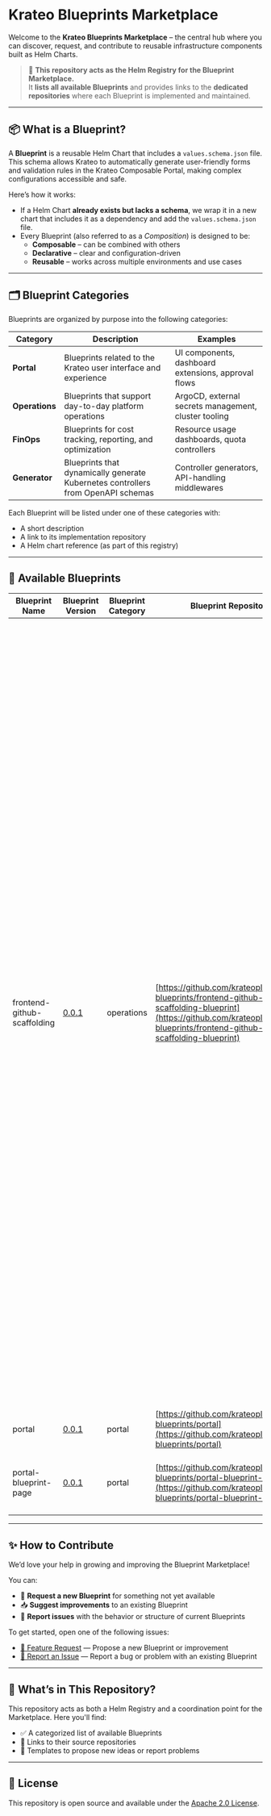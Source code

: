 # Krateo Blueprints Marketplace

Welcome to the **Krateo Blueprints Marketplace** – the central hub where you can discover, request, and contribute to reusable infrastructure components built as Helm Charts.

> 🧭 **This repository acts as the Helm Registry for the Blueprint Marketplace.**  
> It **lists all available Blueprints** and provides links to the **dedicated repositories** where each Blueprint is implemented and maintained.

---

## 📦 What is a Blueprint?

A **Blueprint** is a reusable Helm Chart that includes a `values.schema.json` file. This schema allows Krateo to automatically generate user-friendly forms and validation rules in the Krateo Composable Portal, making complex configurations accessible and safe.

Here’s how it works:
- If a Helm Chart **already exists but lacks a schema**, we wrap it in a new chart that includes it as a dependency and add the `values.schema.json` file.
- Every Blueprint (also referred to as a *Composition*) is designed to be:
  - **Composable** – can be combined with others
  - **Declarative** – clear and configuration-driven
  - **Reusable** – works across multiple environments and use cases

---

## 🗂 Blueprint Categories

Blueprints are organized by purpose into the following categories:

| Category   | Description                                                                 | Examples                                                                 |
|------------|-----------------------------------------------------------------------------|--------------------------------------------------------------------------|
| **Portal** | Blueprints related to the Krateo user interface and experience              | UI components, dashboard extensions, approval flows                     |
| **Operations** | Blueprints that support day-to-day platform operations                    | ArgoCD, external secrets management, cluster tooling                    |
| **FinOps** | Blueprints for cost tracking, reporting, and optimization                   | Resource usage dashboards, quota controllers                            |
| **Generator** | Blueprints that dynamically generate Kubernetes controllers from OpenAPI schemas | Controller generators, API-handling middlewares                          |


Each Blueprint will be listed under one of these categories with:
- A short description
- A link to its implementation repository
- A Helm chart reference (as part of this registry)

---

## 📘 Available Blueprints

<!-- Available Blueprints START -->
| Blueprint Name | Blueprint Version | Blueprint Category | Blueprint Repository | Blueprint Description |
|----------------|-------------------|---------------------|-----------------------|------------------------|
| frontend-github-scaffolding | [0.0.1](https://github.com/krateoplatformops-blueprints/frontend-github-scaffolding-blueprint/tree/0.0.1) | operations | [https://github.com/krateoplatformops-blueprints/frontend-github-scaffolding-blueprint](https://github.com/krateoplatformops-blueprints/frontend-github-scaffolding-blueprint) | This is a template used to scaffold a toolchain to host and deploy a fully functional frontend App. This Template implements the following steps: - Create an empty Github repository (on github.com) - Push the code from the skeleton to the previously create repository - A Continuous Integration pipeline (GitHub workflow) will build the Dockerfile of the frontend app and the resulting image will be published as a Docker image on the GitHub Package registry - An ArgoCD Application will be deployed to listen to the Helm Chart of the frontend app and deploy the chart on the same Kubernetes cluster where ArgoCD is hosted - The frontend App will be deployed with a Service type of NodePort kind exposed on the chosen port.  |
| portal | [0.0.1](https://github.com/krateoplatformops-blueprints/portal/tree/0.0.1) | portal | [https://github.com/krateoplatformops-blueprints/portal](https://github.com/krateoplatformops-blueprints/portal) | A Blueprint for Krateo Composable Portal |
| portal-blueprint-page | [0.0.1](https://github.com/krateoplatformops-blueprints/portal-blueprint-page/tree/0.0.1) | portal | [https://github.com/krateoplatformops-blueprints/portal-blueprint-page](https://github.com/krateoplatformops-blueprints/portal-blueprint-page) | A Blueprint for Krateo Composable Portal Blueprint page |
<!-- Available Blueprints END -->

---

## ✨ How to Contribute

We’d love your help in growing and improving the Blueprint Marketplace!

You can:
- 🔧 **Request a new Blueprint** for something not yet available
- 📥 **Suggest improvements** to an existing Blueprint
- 🐛 **Report issues** with the behavior or structure of current Blueprints

To get started, open one of the following issues:

- [🚀 Feature Request](../../issues/new?assignees=&labels=enhancement&template=feature_request.yml) — Propose a new Blueprint or improvement  
- [🐞 Report an Issue](../../issues/new?assignees=&labels=bug&template=report_composition_issue.yml) — Report a bug or problem with an existing Blueprint

---

## 📁 What’s in This Repository?

This repository acts as both a Helm Registry and a coordination point for the Marketplace. Here you'll find:

- ✅ A categorized list of available Blueprints
- 🔗 Links to their source repositories
- 📌 Templates to propose new ideas or report problems

---

## 📄 License

This repository is open source and available under the [Apache 2.0 License](LICENSE).

